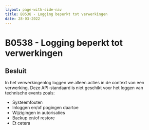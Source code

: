```yaml
---
layout: page-with-side-nav
title: B0538 - Logging beperkt tot verwerkingen
date: 28-03-2022
---
```


# B0538 - Logging beperkt tot verwerkingen

## Besluit
In het verwerkingenlog loggen we alleen acties in de context van een verwerking. Deze API-standaard is niet geschikt voor het loggen van technische events zoals:

- Systeemfouten
- Inloggen en/of pogingen daartoe
- Wijzigingen in autorisaties
- Backup en/of restore
- Et cetera
